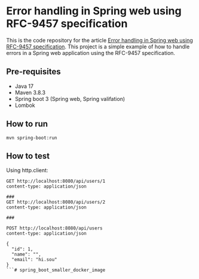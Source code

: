 # Error handling in Spring web using RFC-9457 specification

This is the code repository for the article [Error handling in Spring web using RFC-9457 specification](https://abdelrani.com/blog/the-standard-way-for-handling-error-responses-in-spring-web).
This project is a simple example of how to handle errors in a Spring web application using the RFC-9457 specification.

## Pre-requisites
- Java 17
- Maven 3.8.3
- Spring boot 3 (Spring web, Spring valifation)
- Lombok

## How to run
```shell
mvn spring-boot:run
```

## How to test
Using http.client:

```shell
GET http://localhost:8080/api/users/1
content-type: application/json

###
GET http://localhost:8080/api/users/2
content-type: application/json

###

POST http://localhost:8080/api/users
content-type: application/json

{
  "id": 1,
  "name": "",
  "email": "hi.sou"
}
```# spring_boot_smaller_docker_image
